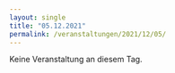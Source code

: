 ```yaml
---
layout: single
title: "05.12.2021"
permalink: /veranstaltungen/2021/12/05/
---
```


Keine Veranstaltung an diesem Tag.
